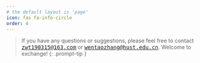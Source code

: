 ```yaml
---
# the default layout is 'page'
icon: fas fa-info-circle
order: 4
---
```


<!-- Add Markdown syntax content to file `_tabs/about.md`{: .filepath } and it will show up on this page.
{: .prompt-tip } -->

> If you have any questions or suggestions, please feel free to contact <kbd>zwt190315@163.com</kbd> or <kbd>wentaozhang@hust.edu.cn</kbd>. Welcome to exchange!
{: .prompt-tip }


<!-- <div style="text-align: center">
    <a href="https://m.maploco.com/details/71f666nh"><img style="border:0px;" src="https://www.maploco.com/vmap/10366253.png" alt="Locations of Site Visitors" title="Locations of Site Visitors"/></a>  
</div> -->
<!-- show all visitors as 'vmap' or last 24 jours as 'vm24' -->

<!-- # swift_nav

## Introduction
Huazhong University of Science and Technology - School of Artificial Intelligence and Automation - Coralab Lab, ROS package for *Agile and Safe Trajectory Planning for Quadruped Navigation with Motion Anisotropy Awareness*


## Framework
![System Overview](/images/agilenav/systemoverview.bmp)
**Key Function**:The entire real-time navigation implementation, including: coarse path search, segmented trajectory optimization, trajectory tracking.  
`fast_navigation`:Navigation Manage  
`lazykinoprm`:Kinodynamic Trajectory Generation  
`nontrajopt`:Nonlinear Trajectory Optimization  
**Auxiliary Functions**:visualization of rviz, acquisition of navigation target points and other auxiliary functions, the following packages use open source code and partially modification.  
`grid_path_search`:https://github.com/chunyang-zhang/grid_path_searcher/  
`rviz_plugins`:  
`waypoint_generator`:https://github.com/epan-utbm/waypoint_generator  -->